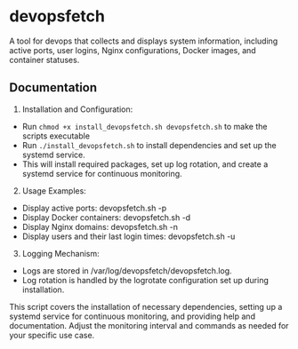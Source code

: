 # devopsfetch
A tool for devops that collects and displays system information, including active ports, user logins, Nginx configurations, Docker images, and container statuses.

## Documentation
1. Installation and Configuration:

- Run `chmod +x install_devopsfetch.sh devopsfetch.sh` to make the scripts executable
- Run `./install_devopsfetch.sh` to install dependencies and set up the systemd service.
- This will install required packages, set up log rotation, and create a systemd service for continuous monitoring.

2. Usage Examples:

- Display active ports: devopsfetch.sh -p
- Display Docker containers: devopsfetch.sh -d
- Display Nginx domains: devopsfetch.sh -n
- Display users and their last login times: devopsfetch.sh -u

3. Logging Mechanism:

- Logs are stored in /var/log/devopsfetch/devopsfetch.log.
- Log rotation is handled by the logrotate configuration set up during installation.

This script covers the installation of necessary dependencies, setting up a systemd service for continuous monitoring, and providing help and documentation. Adjust the monitoring interval and commands as needed for your specific use case.

